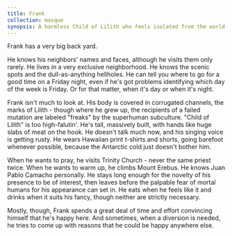 ```yaml
---
title: Frank
collection: masque
synopsis: A harmless Child of Lilith who feels isolated from the world.
---
```


Frank has a very big back yard.

He knows his neighbors' names and faces, although he visits them only rarely. He lives in a very exclusive neighborhood. He knows the scenic spots and the dull-as-anything hellholes. He can tell you where to go for a good time on a Friday night, even if he's got problems identifying which day of the week is Friday. Or for that matter, when it's day or when it's night.

Frank isn't much to look at. His body is covered in corrugated channels, the marks of Lilith - though where he grew up, the recipients of a failed mutation are labeled "freaks" by the superhuman subculture. "Child of Lilith" is too high-falutin'. He's tall, massively built, with hands like huge slabs of meat on the hook. He doesn't talk much now, and his singing voice is getting rusty. He wears Hawaiian print t-shirts and shorts, going barefoot whenever possible, because the Antarctic cold just doesn't bother him.

When he wants to pray, he visits Trinity Church - never the same priest twice. When he wants to warm up, he climbs Mount Erebus. He knows Juan Pablo Camacho personally. He stays long enough for the novelty of his presence to be of interest, then leaves before the palpable fear of mortal humans for his appearance can set in. He eats when he feels like it and drinks when it suits his fancy, though neither are strictly necessary.

Mostly, though, Frank spends a great deal of time and effort convincing himself that he's happy here. And sometimes, when a diversion is needed, he tries to come up with reasons that he could be happy anywhere else.
